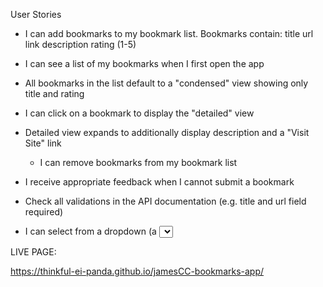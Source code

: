 User Stories
* I can add bookmarks to my bookmark list. Bookmarks contain:
    title
    url link
    description
    rating (1-5)

* I can see a list of my bookmarks when I first open the app

* All bookmarks in the list default to a "condensed" view showing only title and rating

* I can click on a bookmark to display the "detailed" view

* Detailed view expands to additionally display description and a "Visit Site" link
    * I can remove bookmarks from my bookmark list

* I receive appropriate feedback when I cannot submit a bookmark

* Check all validations in the API documentation (e.g. title and url field required)

* I can select from a dropdown (a <select> element) a "minimum rating" to filter the list by all bookmarks rated at or above the chosen selection

LIVE PAGE:

https://thinkful-ei-panda.github.io/jamesCC-bookmarks-app/

